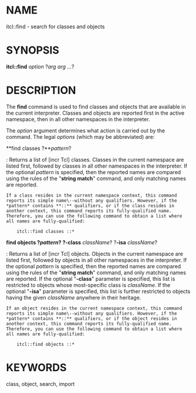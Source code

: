 # NAME

itcl::find - search for classes and objects

# SYNOPSIS

**itcl::find** *option* ?*arg arg \...*?

# DESCRIPTION

The **find** command is used to find classes and objects that are
available in the current interpreter. Classes and objects are reported
first in the active namespace, then in all other namespaces in the
interpreter.

The *option* argument determines what action is carried out by the
command. The legal *options* (which may be abbreviated) are:

**find classes ?***pattern*?

:   Returns a list of \[incr Tcl\] classes. Classes in the current
    namespace are listed first, followed by classes in all other
    namespaces in the interpreter. If the optional *pattern* is
    specified, then the reported names are compared using the rules of
    the \"**string match**\" command, and only matching names are
    reported.

    If a class resides in the current namespace context, this command
    reports its simple name\--without any qualifiers. However, if the
    *pattern* contains **::** qualifiers, or if the class resides in
    another context, this command reports its fully-qualified name.
    Therefore, you can use the following command to obtain a list where
    all names are fully-qualified:

        itcl::find classes ::*

**find objects ?***pattern*? ?**-class** *className*? ?**-isa** *className*?

:   Returns a list of \[incr Tcl\] objects. Objects in the current
    namespace are listed first, followed by objects in all other
    namespaces in the interpreter. If the optional *pattern* is
    specified, then the reported names are compared using the rules of
    the \"**string match**\" command, and only matching names are
    reported. If the optional \"**-class**\" parameter is specified,
    this list is restricted to objects whose most-specific class is
    *className*. If the optional \"**-isa**\" parameter is specified,
    this list is further restricted to objects having the given
    *className* anywhere in their heritage.

    If an object resides in the current namespace context, this command
    reports its simple name\--without any qualifiers. However, if the
    *pattern* contains **::** qualifiers, or if the object resides in
    another context, this command reports its fully-qualified name.
    Therefore, you can use the following command to obtain a list where
    all names are fully-qualified:

        itcl::find objects ::*

# KEYWORDS

class, object, search, import
